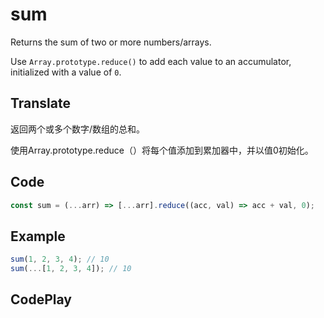 # sum

Returns the sum of two or more numbers/arrays.

Use `Array.prototype.reduce()` to add each value to an accumulator, initialized with a value of `0`.

## Translate

返回两个或多个数字/数组的总和。

使用Array.prototype.reduce（）将每个值添加到累加器中，并以值0初始化。

## Code

```js
const sum = (...arr) => [...arr].reduce((acc, val) => acc + val, 0);
```

## Example

```js
sum(1, 2, 3, 4); // 10
sum(...[1, 2, 3, 4]); // 10
```

## CodePlay

<template>
  <code-play codeplay-id="" />
</template>
